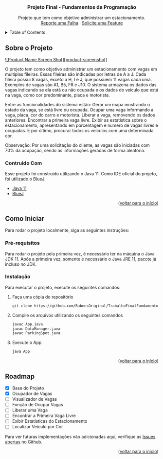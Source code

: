 <div id="top"></div>

<!-- PROJECT LOGO -->
<br />
<div align="center">

  <h3 align="center">Projeto Final - Fundamentos da Programação</h3>

  <p align="center">
	Projeto que tem como objetivo administrar um estacionamento.
    <br />
    <a href="https://github.com/othneildrew/Best-README-Template/issues">Reporte uma Falha</a>
    ·
    <a href="https://github.com/othneildrew/Best-README-Template/issues">Solicite uma Feature</a>
  </p>
</div>



<!-- TABLE OF CONTENTS -->
<details>
  <summary>Table of Contents</summary>
  <ol>
    <li>
      <a href="#sobre-o-projeto">Sobre o Projeto</a>
      <ul>
        <li><a href="#construido-com">Construido Com</a></li>
      </ul>
    </li>
    <li>
      <a href="#como-iniciar">Como Iniciar</a>
      <ul>
        <li><a href="#pré-requisitos">Pré-requisitos</a></li>
        <li><a href="#instalação">Installation</a></li>
      </ul>
    </li>
    <li><a href="#roadmap">Roadmap</a></li>
  </ol>
</details>



<!-- ABOUT THE PROJECT -->
## Sobre o Projeto

[![Product Name Screen Shot][product-screenshot]](https://example.com)


O projeto tem como objetivo administrar um estacionamento com vagas em multiplas fileiras. Essas fileiras são indicadas por letras de A a J. Cada fileira possui 8 vagas, exceto a H, I e J, que possuem 11 vagas cada uma. Exemplos de vagas são A1, B5, F8 e J10. O sistema armazena os dados das vagas indicando se ela está ou não ocupada e os dados do veículo que está na vaga, como cor predominante, placa e motorista.

Entre as funcionalidades do sistema estão: Gerar um mapa mostrando o estado da vaga, se está livre ou ocupada. Ocupar uma vaga informando a vaga, placa, cor do carro e motorista. Liberar a vaga, removendo os dados anteriores. Encontrar a primeira vaga livre. Exibir as estatística sobre o estacionamento, apresentando em porcentagem e numero de vagas livres e ocupadas. E por último, procurar todos os veículos com uma determinada cor.

Observação: Por uma solicitação do cliente, as vagas são iniciadas com 70% da ocupação, sendo as informações geradas de forma aleatória.

### Contruido Com

Esse projeto foi construido utilizando o Java 11. 
Como IDE oficial do projeto, foi utilizado o BlueJ.

* [Java 11](https://www.java.com/en/)
* [BlueJ](https://www.bluej.org/)

<p align="right">(<a href="#top">voltar para o início</a>)</p>



<!-- GETTING STARTED -->
## Como Iniciar

Para rodar o projeto localmente, siga as seguintes instruções:

### Pré-requisitos

Para rodar o projeto pela primeira vez, é necessário ter na máquina o Java JDK 11.
Após a primeira vez, somente é necessário o Java JRE 11, pacote já incluso no JDK.

### Instalação

Para executar o projeto, execute os seguintes comandos:

1. Faça uma cópia do repositório
   ```sh
   git clone https://github.com/RubensOriginal/TrabalhoFinalFundamentos
   ```
3. Compile os arquivos utilizando os seguintes comandos
   ```sh
   javac App.java
   javac DataManager.java
   javac ParkingSpot.java
   ```
4. Execute o App
   ```sh
   java App
   ```

<p align="right">(<a href="#top">voltar para o início</a>)</p>


<!-- ROADMAP -->
## Roadmap

- [x] Base do Projeto
- [x] Ocupador de Vagas
- [ ] Visualizador de Vagas
- [ ] Função de Ocupar Vagas
- [ ] Liberar uma Vaga
- [ ] Encontrar a Primeira Vaga Livre
- [ ] Exibir Estatísticas do Estacionamento
- [ ] Localizar Veículo por Cor

Para ver futuras implementações não adicionadas aqui, verifique as [Issues abertas](https://github.com/RubensOriginal/TrabalhoFinalFundamentos/issues) no Github.

<p align="right">(<a href="#top">voltar para o início</a>)</p>
